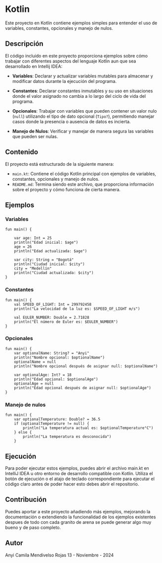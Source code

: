 # Kotlin 

Este proyecto en Kotlin contiene ejemplos simples para entender el uso de variables, constantes, opcionales y manejo de nulos.


## Descripción

El código incluido en este proyecto proporciona ejemplos sobre cómo trabajar con diferentes aspectos del lenguaje Kotlin aun que sea desarrollado en Intellij IDEA:

- **Variables**: Declarar y actualizar variables mutables para almacenar y modificar datos durante la ejecución del programa.

- **Constantes**: Declarar constantes inmutables y su uso en situaciones donde el valor asignado no cambia a lo largo del ciclo de vida del programa.

- **Opcionales**: Trabajar con variables que pueden contener un valor nulo (`null`) utilizando el tipo de dato opcional (`Tipo?`), permitiendo manejar casos donde la presencia o ausencia de datos es incierta.

- **Manejo de Nulos**: Verificar y manejar de manera segura las variables que pueden ser nulas.


## Contenido

El proyecto está estructurado de la siguiente manera:

- `main.kt`: Contiene el código Kotlin principal con ejemplos de variables, constantes, opcionales y manejo de nulos.
- `README.md`: Termina siendo este archivo, que proporciona información sobre el proyecto y cómo funciona de cierta manera.

## Ejemplos

### Variables
```
fun main() {

    var age: Int = 25
    println("Edad inicial: $age")
    age = 26
    println("Edad actualizada: $age")

    var city: String = "Bogotá"
    println("Ciudad inicial: $city")
    city = "Medellín"
    println("Ciudad actualizada: $city")
}
```
### Constantes
```
fun main() {
    val SPEED_OF_LIGHT: Int = 299792458
    println("La velocidad de la luz es: $SPEED_OF_LIGHT m/s")

    val EULER_NUMBER: Double = 2.71828
    println("El número de Euler es: $EULER_NUMBER")
}
```

### Opcionales
```
fun main() {
    var optionalName: String? = "Anyi"
    println("Nombre opcional: $optionalName")
    optionalName = null
    println("Nombre opcional después de asignar null: $optionalName")

    var optionalAge: Int? = 18
    println("Edad opcional: $optionalAge")
    optionalAge = null
    println("Edad opcional después de asignar null: $optionalAge")
}
```

### Manejo de nulos
```
fun main() {
    var optionalTemperature: Double? = 36.5
    if (optionalTemperature != null) {
        println("La temperatura actual es: $optionalTemperature°C")
    } else {
        println("La temperatura es desconocida")
    }
```
## Ejecución
Para poder ejecutar estos ejemplos, puedes abrir el archivo main.kt en IntelliJ IDEA u otro entorno de desarrollo compatible con Kotlin. Utiliza el botón de ejecución o el atajo de teclado correspondiente para ejecutar el código claro antes de poder hacer esto debes abrir el repositorio.


## Contribución
Puedes aportar a este proyecto añadiendo más ejemplos, mejorando la documentación o extendiendo la funcionalidad de los ejemplos existentes despues de todo con cada granito de arena se puede generar algo muy bueno y de paso completo.


## Autor
Anyi Camila Mendivelso Rojas
13 - Noviembre - 2024
